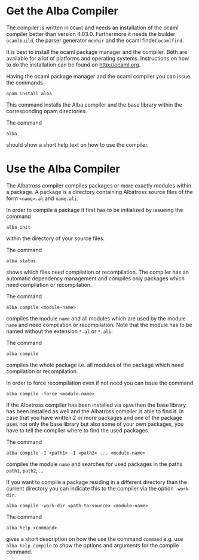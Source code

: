# Get the Alba Compiler

The compiler is written in `OCaml` and needs an installation of the ocaml
compiler better than version 4.03.0. Furthermore it needs the builder
`ocamlbuild`, the parser generator `menhir` and the ocaml finder `ocamlfind`.

It is best to install the ocaml package manager and the compiler. Both are
available for a lot of platforms and operating systems. Instructions on how to
do the installation can be found on http://ocaml.org.

Having the ocaml package manager and the ocaml compiler you can issue the
commands

    opam install alba

This command installs the Alba compiler and the base library within the
corresponding opam directories.

The command

    alba

should show a short help text on how to use the compiler.




# Use the Alba Compiler

The Albatross compiler compiles packages or more exactly modules within a
package. A package is a directory containing Albatross source files of the
form `<name>.al` and `name.ali`.

In order to compile a package it first has to be initialized by issueing the
command

    alba init

within the directory of your source files.

The command

    alba status

shows which files need compilation or recompilation. The compiler has an
automatic dependency management and compiles only packages which need
compilation or recompilation.

The command

    alba compile <module-name>

compiles the module `name` and all modules which are used by the module `name`
and need compilation or recompilation. Note that the module has to be named
without the extension `*.al` or `*.ali`.

The command

    alba compile

compiles the whole package i.e. all modules of the package which need
compilation or recompilation.

In order to force recompilation even if not need you can issue the command

    alba compile -force <module-name>

If the Albatross compiler has been installed via `opam` then the base library
has been installed as well and the Albatross compiler is able to find it. In
case that you have written 2 or more packages and one of the package uses not
only the base library but also some of your own packages, you have to tell the
compiler where to find the used packages.

The command

    alba compile -I <path1> -I <path2> ... <module-name>

compiles the module `name` and searches for used packages in the paths
`path1`, `path2`, ...

If you want to compile a package residing in a different directory than the
current directory you can indicate this to the compiler via the option
`-work-dir`.

    alba compile -work-dir <path-to-source> <module-name>


The command

    alba help <command>

gives a short description on how the use the command `command` e.g. use `alba
help compile` to show the options and arguments for the compile command.


<!--
Local Variables:
mode: outline
coding: iso-latin-1
outline-regexp: "#+"
End:
-->

